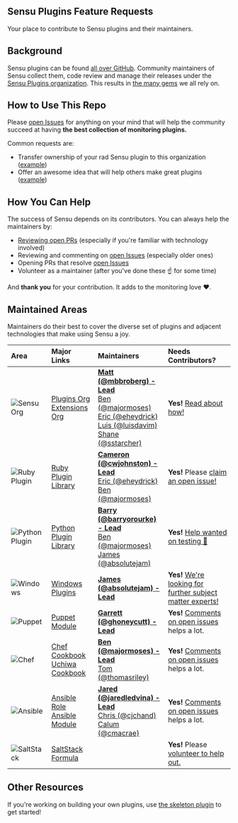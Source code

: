 ## Sensu Plugins Feature Requests

Your place to contribute to Sensu plugins and their maintainers.

## Background

Sensu plugins can be found [all over GitHub](https://github.com/search?utf8=%E2%9C%93&q=sensu-plugin&type=). Community maintainers of Sensu collect them, code review and manage their releases under the [Sensu Plugins organization](https://github.com/sensu-plugins). This results in [the many gems](https://rubygems.org/search?utf8=%E2%9C%93&query=sensu-plugin) we all rely on.

## How to Use This Repo

Please [open Issues](https://github.com/sensu-plugins/sensu-plugins-feature-requests/issues) for anything on your mind that will help the community succeed at having **the best collection of monitoring plugins.**

Common requests are:

* Transfer ownership of your rad Sensu plugin to this organization ([example][1])
* Offer an awesome idea that will help others make great plugins ([example][3])

## How You Can Help

The success of Sensu depends on its contributors. You can always help the maintainers by:

* [Reviewing open PRs][4] (especially if you're familiar with technology involved)
* Reviewing and commenting on [open Issues][5] (especially older ones)
* Opening PRs that resolve [open Issues][5]
* Volunteer as a maintainer (after you've done these :point_up: for some time)

And **thank you** for your contribution. It adds to the monitoring love :heart:.

## Maintained Areas

Maintainers do their best to cover the diverse set of plugins and adjacent technologies that make using Sensu a joy.

| Area                         | Major Links                                                    | Maintainers                                                                                                                                        | Needs Contributors?                                                                              |
|:-----------------------------|:---------------------------------------------------------------|:---------------------------------------------------------------------------------------------------------------------------------------------------|:-------------------------------------------------------------------------------------------------|
| ![Sensu Org][sensu_pic]      | [Plugins Org][plug_org]</br>[Extensions Org][ext_org]          | **[Matt (@mbbroberg) - Lead][11]**</br>[Ben (@majormoses)][9]</br>[Eric (@eheydrick)][10]</br>[Luis (@luisdavim)][12]</br>[Shane (@sstarcher)][13] | **Yes!** [Read about how!][volunteer]                                                            |
| ![Ruby Plugin][ruby_pic]     | [Ruby Plugin Library][ruby_lib]                                | **[Cameron (@cwjohnston) - Lead][17]**</br>[Eric (@eheydrick)][10]</br>[Ben (@majormoses)][9]                                                      | **Yes!** Please [claim an open issue!](https://github.com/sensu-plugins/sensu-plugin/issues)     |
| ![Python Plugin][python_pic] | [Python Plugin Library][py_lib]                                | **[Barry (@barryorourke) - Lead][14]**</br>[Ben (@majormoses)][9]</br>[James (@absolutejam)][22]                                                   | **Yes!** [Help wanted on testing 🙏][py_helpwanted]                                              |
| ![Windows][windows_pic]      | [Windows Plugins][windows]                                     | **[James (@absolutejam) - Lead][22]**                                                                                                       | **Yes!** [We're looking for further subject matter experts!](https://github.com/sensu-plugins/community/issues/74) |
| ![Puppet][puppet_pic]        | [Puppet Module][puppet]                                        | **[Garrett (@ghoneycutt) - Lead](https://github.com/ghoneycutt)**                                                                                  | **Yes!** [Comments on open issues](https://github.com/sensu/sensu-puppet/issues) helps a lot.    |
| ![Chef][chef_pic]            | [Chef Cookbook][chef_sensu]</br>[Uchiwa Cookbook][chef_uchiwa] | **[Ben (@majormoses) - Lead][9]**</br>[Tom (@thomasriley)][18]                                                                                     | **Yes!** [Comments on open issues](https://github.com/sensu/sensu-chef/issues) helps a lot.    |
| ![Ansible][ansible_pic]      | [Ansible Role][ansible]</br>[Ansible Module][ans_module]       | **[Jared (@jaredledvina) - Lead][19]**</br>[Chris (@cjchand)][21]</br>[Calum (@cmacrae)][20]                                                       | **Yes!** [Comments on open issues](https://github.com/sensu/sensu-ansible/issues) helps a lot.   |
| ![SaltStack][salt_pic]       | [SaltStack Formula][saltstack]                                 |                                                                                                                                                    | **Yes!** Please [volunteer to help out.](https://github.com/sensu-plugins/community/issues/79)   |

[sensu_pic]: https://avatars0.githubusercontent.com/u/10713628?s=50
[ruby_pic]: https://avatars2.githubusercontent.com/u/210414?s=50
[python_pic]: https://avatars0.githubusercontent.com/u/1525981?s=50
[windows_pic]: https://user-images.githubusercontent.com/1744971/32962538-aff30f08-cb81-11e7-86c2-b8aa226d211d.png
[puppet_pic]: https://avatars1.githubusercontent.com/u/9100?s=50
[chef_pic]: https://avatars3.githubusercontent.com/u/29740?s=50
[salt_pic]: https://avatars2.githubusercontent.com/u/1147473?s=50
[ansible_pic]: https://avatars1.githubusercontent.com/u/1507452?s=50
[plug_org]: https://github.com/sensu-plugins
[ext_org]: https://github.com/sensu-extensions
[ruby_lib]: https://github.com/sensu-plugins/sensu-plugin
[py_lib]: https://github.com/sensu-plugins/sensu-plugin-python
[windows]: https://github.com/sensu-plugins/sensu-plugins-windows
[saltstack]: https://github.com/sensu/sensu-salt
[puppet]: https://github.com/sensu/sensu-puppet
[chef_sensu]: https://github.com/sensu/sensu-chef
[chef_uchiwa]: https://github.com/sensu/uchiwa-chef
[ansible]: https://github.com/sensu/sensu-ansible
[ans_module]: https://github.com/ansible/ansible/tree/devel/lib/ansible/modules/monitoring
[volunteer]: https://github.com/sensu-plugins/community/blob/master/CONTRIBUTING.md
[py_helpwanted]: https://github.com/sensu-plugins/sensu-plugin-python/issues?q=is%3Aissue+is%3Aopen+label%3A%22Status%3A+Help+Wanted%22
[11]: https://github.com/sstarcher
[9]: https://github.com/majormoses
[10]: https://github.com/eheydrick
[12]: https://github.com/luisdavim
[13]: https://github.com/sstarcher
[15]: https://github.com/mattyjones
[14]: https://github.com/barryorourke
[16]: https://github.com/calebhailey
[17]: https://github.com/cwjohnston
[18]: https://github.com/thomasriley
[19]: https://github.com/jaredledvina
[20]: https://github.com/cmacrae
[21]: https://github.com/cjchand
[22]: https://github.com/absolutejam

## Other Resources

If you're working on building your own plugins, use [the skeleton plugin](https://github.com/sensu-plugins/sensu-plugins-skel) to get started!


[1]: https://github.com/sensu-plugins/sensu-plugins-feature-requests/issues/23
[2]: https://github.com/sensu-plugins/sensu-plugins-feature-requests/issues/17
[3]: https://github.com/sensu-plugins/sensu-plugins-feature-requests/issues/19
[4]: https://github.com/pulls?utf8=%E2%9C%93&q=is%3Aopen+is%3Apr+user%3Asensu-plugins
[5]: https://github.com/issues?q=is%3Aopen+is%3Aissue+user%3Asensu-plugins+sort%3Acomments-desc
